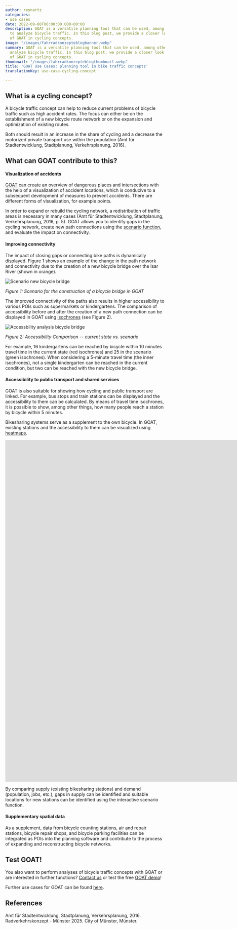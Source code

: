 ```yaml
---
author: reynartz
categories:
- use cases
date: 2022-09-08T06:00:00.000+00:00
description: GOAT is a versatile planning tool that can be used, among other things,
  to analyze bicycle traffic. In this blog post, we provide a closer look at the use
  of GOAT in cycling concepts.
image: "/images/fahrradkonzepteblogbanner.webp"
summary: GOAT is a versatile planning tool that can be used, among other things, to
  analyze bicycle traffic. In this blog post, we provide a closer look at the use
  of GOAT in cycling concepts.
thumbnail: "/images/fahrradkonzepteblogthumbnail.webp"
title: 'GOAT Use Cases: planning tool in bike traffic concepts'
translationKey: use-case-cycling-concept

---
```

## What is a cycling concept?

A bicycle traffic concept can help to reduce current problems of bicycle traffic such as high accident rates. The focus can either be on the establishment of a new bicycle route network or on the expansion and optimization of existing routes.

Both should result in an increase in the share of cycling and a decrease the motorized private transport use within the population (Amt für Stadtentwicklung, Stadtplanung, Verkehrsplanung, 2016).

## What can GOAT contribute to this?

#### Visualization of accidents

[GOAT](/goat/ "What is GOAT?") can create an overview of dangerous places and intersections with the help of a visualization of accident locations, which is conducive to a subsequent development of measures to prevent accidents. There are different forms of visualization, for example points.

In order to expand or rebuild the cycling network, a redistribution of traffic areas is necessary in many cases (Amt für Stadtentwicklung, Stadtplanung, Verkehrsplanung, 2016, p. 5). GOAT allows you to identify gaps in the cycling network, create new path connections using the [scenario function](/en/tutorials/scenario-ways/ "Way scenario"), and evaluate the impact on connectivity.

#### Improving connectivity

The impact of closing gaps or connecting bike paths is dynamically displayed. Figure 1 shows an example of the change in the path network and connectivity due to the creation of a new bicycle bridge over the Isar River (shown in orange).

![Scenario new bicycle bridge](/images/szenariofahrradbrucke.webp "Scenario new bicycle bridge")

_Figure 1: Scenario for the construction of a bicycle bridge in GOAT_

The improved connectivity of the paths also results in higher accessibility to various POIs such as supermarkets or kindergartens. The comparison of accessibility before and after the creation of a new path connection can be displayed in GOAT using [isochrones](/en/docs/alphashape/ "Isochrones") (see Figure 2).

![Accessbility analysis bicycle bridge](/images/ist-zustand-1.webp "Accessibility analysis bicycle bridge")

_Figure 2: Accessibility Comparison -- current state vs. scenario_

For example, 16 kindergartens can be reached by bicycle within 10 minutes travel time in the current state (red isochrones) and 25 in the scenario (green isochrones). When considering a 5-minute travel time (the inner isochrones), not a single kindergarten can be reached in the current condition, but two can be reached with the new bicycle bridge.

#### Accessibility to public transport and shared services

GOAT is also suitable for showing how cycling and public transport are linked. For example, bus stops and train stations can be displayed and the accessibility to them can be calculated. By means of travel time isochrones, it is possible to show, among other things, how many people reach a station by bicycle within 5 minutes.

Bikesharing systems serve as a supplement to the own bicycle. In GOAT, existing stations and the accessibility to them can be visualized using [heatmaps](/en/docs/heatmap/ "Local Accessibility Heatmap").

<iframe class="embed-responsive-item" src="https://player.vimeo.com/video/411721219" frameborder="0" webkitallowfullscreen mozallowfullscreen allowfullscreen data-uk-responsive width="1920" height="1080"></iframe>

By comparing supply (existing bikesharing stations) and demand (population, jobs, etc.), gaps in supply can be identified and suitable locations for new stations can be identified using the interactive scenario function.

#### Supplementary spatial data

As a supplement, data from bicycle counting stations, air and repair stations, bicycle repair shops, and bicycle parking facilities can be integrated as POIs into the planning software and contribute to the process of expanding and reconstructing bicycle networks.

## Test GOAT!

You also want to perform analyses of bicycle traffic concepts with GOAT or are interested in further functions? [Contact us](/en/contact "Contact") or test the free [GOAT demo](/en/request-demo/ "Request demo")!

Further use cases for GOAT can be found [here](/en/goat-application/ "Application of GOAT in planning practice").

## References

Amt für Stadtentwicklung, Stadtplanung, Verkehrsplanung, 2016. Radverkehrskonzept - Münster 2025. City of Münster, Münster.